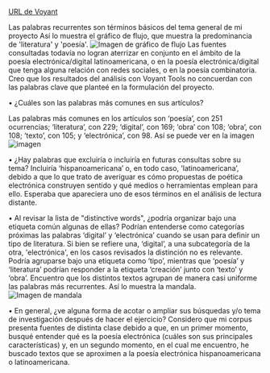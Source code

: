 
[URL de Voyant](https://voyant-tools.org/?corpus=6ea9c22503ec4dd97b95305c4d566ba9&view=corpusset)

Las palabras recurrentes son términos básicos del tema general de mi proyecto Así lo muestra el gráfico de flujo, que muestra la predominancia de 'literatura' y 'poesía'. ![Imagen de gráfico de flujo](
https://github.com/nivaca/Visiones202110/blob/main/CalderonJ/Corpus/Grafico%20de%20flujo.png)
Las fuentes consultadas todavía no logran aterrizar en conjunto en el ámbito de la poesía electrónica/digital latinoamericana, o en la poesía electrónica/digital que tenga alguna relación con redes sociales, o en la poesía combinatoria. Creo que los resultados del análisis con Voyant Tools no concuerdan con las palabras clave que planteé en la formulación del proyecto.    

•	¿Cuáles son las palabras más comunes en sus artículos? 

Las palabras más comunes en los artículos son ‘poesía’, con 251 ocurrencias; ‘literatura’, con 229; ‘digital’, con 169; ‘obra’ con 108; ‘obra’, con 108; ‘texto’, con 105; y ‘electrónica’, con 98. Así se puede ver en la imagen ![imagen](
https://github.com/nivaca/Visiones202110/blob/main/CalderonJ/Corpus/Cirrus.png)


•	¿Hay palabras que excluiría o incluiría en futuras consultas sobre su tema? 
Incluiría ‘hispanoamericana’ o, en todo caso, ‘latinoamericana’, debido a que lo que trato de averiguar es cómo propuestas de poética electrónica construyen sentido y qué medios o herramientas emplean para ello. Esperaba que apareciera uno de esos términos en el análisis de lectura distante. 

•	Al revisar la lista de "distinctive words", ¿podría organizar bajo una etiqueta común algunas de ellas? 
Podrían entenderse como categorías próximas las palabras ‘digital’ y ‘electrónica’ cuando se usan para definir un tipo de literatura. Si bien se refiere una, ‘digital’, a una subcategoría de la otra, 'electrónica', en los casos revisados la distinción no es relevante. Podría agruparse bajo una etiqueta como ‘tipo’, mientras que ‘poesía’ y ‘literatura’ podrían responder a la etiqueta ‘creación’ junto con ‘texto’ y ‘obra’. Encuentro que los distintos textos agrupan de manera casi uniforme las palabras más recurrentes. Así lo muestra la mandala. 
![Imagen de mandala](
https://github.com/nivaca/Visiones202110/blob/main/CalderonJ/Corpus/Mandala.png)


•	En general, ¿ve alguna forma de acotar o ampliar sus búsquedas y/o tema de investigación después de hacer el ejercicio?
Considero que mi corpus presenta fuentes de distinta clase debido a que, en un primer momento, busqué entender qué es la poesía electrónica (cuáles son sus principales características) y, en un segundo momento, en el cual me encuentro, he buscado textos que se aproximen a la poesía electrónica hispanoamericana o latinoamericana. 
